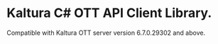 # Kaltura C# OTT API Client Library.
Compatible with Kaltura OTT server version 6.7.0.29302 and above.
